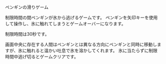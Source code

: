 ペンギンの滑りゲーム 

制限時間の間ペンギンが氷から逃げるゲームです。
ペンギンを矢印キーを使用して操作し、氷に触れてしまうとゲームオーバーになります。

制限時間は30秒です。

画面中央に存在する人間はペンギンとは異なる方向にペンギンと同時に移動しますが、氷に触れると温かい吐息で氷を溶かしてくれます。
氷に当たらずに制限時間中逃げ切るとゲームクリアです。
